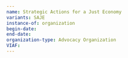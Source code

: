 ```yaml
---
name: Strategic Actions for a Just Economy
variants: SAJE
instance-of: organization
begin-date: 
end-date: 
organization-type: Advocacy Organization
VIAF: 
---
```

